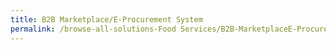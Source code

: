 ```yaml
---
title: B2B Marketplace/E-Procurement System
permalink: /browse-all-solutions-Food Services/B2B-MarketplaceE-Procurement-System
---
```


